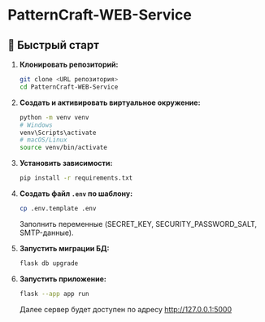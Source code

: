 # PatternCraft-WEB-Service

## 🚀 Быстрый старт

1. **Клонировать репозиторий:**
   ```bash
   git clone <URL репозитория>
   cd PatternCraft-WEB-Service
   ```

2. **Создать и активировать виртуальное окружение:**
   ```bash
   python -m venv venv
   # Windows
   venv\Scripts\activate
   # macOS/Linux
   source venv/bin/activate
   ```

3. **Установить зависимости:**
   ```bash
   pip install -r requirements.txt
   ```

4. **Создать файл `.env` по шаблону:**
   ```bash
   cp .env.template .env
   ```
   Заполнить переменные (SECRET_KEY, SECURITY_PASSWORD_SALT, SMTP-данные).

5. **Запустить миграции БД:**
   ```bash
   flask db upgrade
   ```

7. **Запустить приложение:**
   ```bash
   flask --app app run
   ```
   Далее сервер будет доступен по адресу <http://127.0.0.1:5000>
